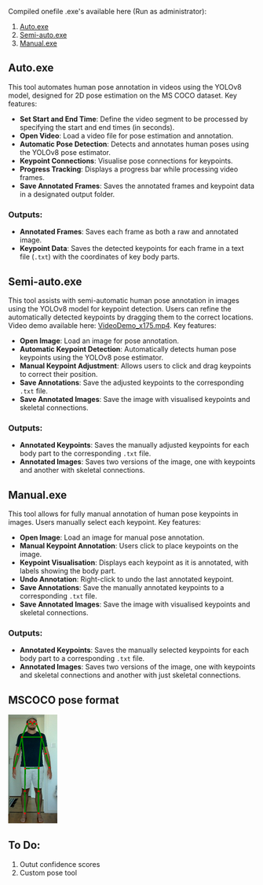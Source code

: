 Compiled onefile .exe's available here (Run as administrator): 

1. [Auto.exe](Dist/Auto.exe)
2. [Semi-auto.exe](Dist/Semi-auto.exe)
2. [Manual.exe](Dist/Manual.exe)


## Auto.exe

This tool automates human pose annotation in videos using the YOLOv8 model, designed for 2D pose estimation on the MS COCO dataset. Key features:

- **Set Start and End Time**: Define the video segment to be processed by specifying the start and end times (in seconds).
- **Open Video**: Load a video file for pose estimation and annotation.
- **Automatic Pose Detection**: Detects and annotates human poses using the YOLOv8 pose estimator.
- **Keypoint Connections**: Visualise pose connections for keypoints.
- **Progress Tracking**: Displays a progress bar while processing video frames.
- **Save Annotated Frames**: Saves the annotated frames and keypoint data in a designated output folder.

### Outputs:
- **Annotated Frames**: Saves each frame as both a raw and annotated image.
- **Keypoint Data**: Saves the detected keypoints for each frame in a text file (`.txt`) with the coordinates of key body parts.



## Semi-auto.exe

This tool assists with semi-automatic human pose annotation in images using the YOLOv8 model for keypoint detection. Users can refine the automatically detected keypoints by dragging them to the correct locations. Video demo available here: [VideoDemo_x175.mp4](Demo/VideoDemo_x175.mp4). Key features:

- **Open Image**: Load an image for pose annotation.
- **Automatic Keypoint Detection**: Automatically detects human pose keypoints using the YOLOv8 pose estimator.
- **Manual Keypoint Adjustment**: Allows users to click and drag keypoints to correct their position.
- **Save Annotations**: Save the adjusted keypoints to the corresponding `.txt` file.
- **Save Annotated Images**: Save the image with visualised keypoints and skeletal connections.

### Outputs:
- **Annotated Keypoints**: Saves the manually adjusted keypoints for each body part to the corresponding `.txt` file.
- **Annotated Images**: Saves two versions of the image, one with keypoints and another with skeletal connections.


## Manual.exe

This tool allows for fully manual annotation of human pose keypoints in images. Users manually select each keypoint. Key features:

- **Open Image**: Load an image for manual pose annotation.
- **Manual Keypoint Annotation**: Users click to place keypoints on the image.
- **Keypoint Visualisation**: Displays each keypoint as it is annotated, with labels showing the body part.
- **Undo Annotation**: Right-click to undo the last annotated keypoint.
- **Save Annotations**: Save the manually annotated keypoints to a corresponding `.txt` file.
- **Save Annotated Images**: Save the image with visualised keypoints and skeletal connections.

### Outputs:
- **Annotated Keypoints**: Saves the manually selected keypoints for each body part to a corresponding `.txt` file.
- **Annotated Images**: Saves two versions of the image, one with keypoints and skeletal connections and another with just skeletal connections.


## MSCOCO pose format

<img src="../images/MSCOCO.png" alt="MSCOCO pose format" width="100"/>


## To Do:
1. Outut confidence scores
2. Custom pose tool

